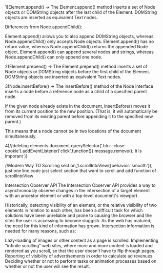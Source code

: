1)Element.append()
->
The Element.append() method inserts a set of Node objects or DOMString objects after the last child of the Element. DOMString objects are inserted as equivalent Text nodes.

Differences from Node.appendChild():

Element.append() allows you to also append DOMString objects, whereas Node.appendChild() only accepts Node objects.
Element.append() has no return value, whereas Node.appendChild() returns the appended Node object.
Element.append() can append several nodes and strings, whereas Node.appendChild() can only append one node.

2)Element.prepend()
->
The Element.prepend() method inserts a set of Node objects or DOMString objects before the first child of the Element. DOMString objects are inserted as equivalent Text nodes.

3)Node.insertBefore()
->
The insertBefore() method of the Node interface inserts a node before a reference node as a child of a specified parent node.

If the given node already exists in the document, insertBefore() moves it from its current position to the new position. (That is, it will automatically be removed from its existing parent before appending it to the specified new parent.)

This means that a node cannot be in two locations of the document simultaneously.

4)//deleting elements
  document.querySelector('.btn--close-cookie').addEventListener('click',function(){
    message.remove();  it is imporant
  })


 //Modern Way TO Scrolling
   section_1.scrollIntoView({behavior:'smooth'}); just one line code just select section that want to scroll and add function of scrollIntoView


   Intersection Observer API
The Intersection Observer API provides a way to asynchronously observe changes in the intersection of a target element with an ancestor element or with a top-level document's viewport.

Historically, detecting visibility of an element, or the relative visibility of two elements in relation to each other, has been a difficult task for which solutions have been unreliable and prone to causing the browser and the sites the user is accessing to become sluggish. As the web has matured, the need for this kind of information has grown. Intersection information is needed for many reasons, such as:

Lazy-loading of images or other content as a page is scrolled.
Implementing "infinite scrolling" web sites, where more and more content is loaded and rendered as you scroll, so that the user doesn't have to flip through pages.
Reporting of visibility of advertisements in order to calculate ad revenues.
Deciding whether or not to perform tasks or animation processes based on whether or not the user will see the result.
